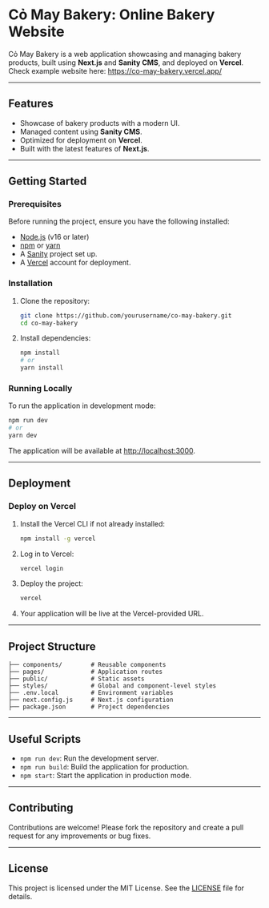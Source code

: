 # Cỏ May Bakery: Online Bakery Website

Cỏ May Bakery is a web application showcasing and managing bakery products, built using **Next.js** and **Sanity CMS**, and deployed on **Vercel**.
Check example website here: https://co-may-bakery.vercel.app/

---

## Features

- Showcase of bakery products with a modern UI.
- Managed content using **Sanity CMS**.
- Optimized for deployment on **Vercel**.
- Built with the latest features of **Next.js**.

---

## Getting Started

### Prerequisites

Before running the project, ensure you have the following installed:

- [Node.js](https://nodejs.org/) (v16 or later)
- [npm](https://www.npmjs.com/) or [yarn](https://yarnpkg.com/)
- A [Sanity](https://www.sanity.io/) project set up.
- A [Vercel](https://vercel.com/) account for deployment.

### Installation

1. Clone the repository:
   ```bash
   git clone https://github.com/yourusername/co-may-bakery.git
   cd co-may-bakery
   ```

2. Install dependencies:
   ```bash
   npm install
   # or
   yarn install
   ```

### Running Locally

To run the application in development mode:

```bash
npm run dev
# or
yarn dev
```

The application will be available at [http://localhost:3000](http://localhost:3000).

---

## Deployment

### Deploy on Vercel

1. Install the Vercel CLI if not already installed:
   ```bash
   npm install -g vercel
   ```

2. Log in to Vercel:
   ```bash
   vercel login
   ```

3. Deploy the project:
   ```bash
   vercel
   ```
5. Your application will be live at the Vercel-provided URL.

---

## Project Structure

```
├── components/        # Reusable components
├── pages/             # Application routes
├── public/            # Static assets
├── styles/            # Global and component-level styles
├── .env.local         # Environment variables
├── next.config.js     # Next.js configuration
├── package.json       # Project dependencies
```

---

## Useful Scripts

- `npm run dev`: Run the development server.
- `npm run build`: Build the application for production.
- `npm start`: Start the application in production mode.

---

## Contributing

Contributions are welcome! Please fork the repository and create a pull request for any improvements or bug fixes.

---

## License

This project is licensed under the MIT License. See the [LICENSE](LICENSE) file for details.
